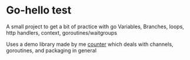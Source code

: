 # Go-hello test
A small project to get a bit of practice with go
Variables, Branches, loops, http handlers, context, goroutines/waitgroups

Uses a demo library made by me [counter](//github.com/clarkbains/counter) which deals with channels, goroutines, and packaging in general